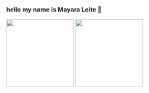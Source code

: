 ### hello my name is Mayara Leite 👋

<div>
  
  <img height="180em" src="https://github-readme-stats.vercel.app/api?username=mayaralm&show_icons=true&theme=dark&include_all_commits=true&count_private"/>
  <img height="180em" src="https://github-readme-stats.vercel.app/api/top-langs/?username=mayaralm&layout=compact&langs_count=8&theme=dark"/>
                        
  

 
</div>

<!--
**mayaralm/mayaralm** is a ✨ _special_ ✨ repository because its `README.md` (this file) appears on your GitHub profile.

Here are some ideas to get you started:

- 🔭 I’m currently working on ...
- 🌱 I’m currently learning ...
- 👯 I’m looking to collaborate on ...
- 🤔 I’m looking for help with ...
- 💬 Ask me about ...
- 📫 How to reach me: ...
- 😄 Pronouns: ...
- ⚡ Fun fact: ...
-->
